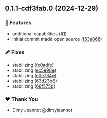 ## 0.1.1-cdf3fab.0 (2024-12-29)

### 🚀 Features

- additional capabilities ([#1](https://github.com/openecosystems/ecosystem/pull/1))
- initial commit made open source ([f53e868](https://github.com/openecosystems/ecosystem/commit/f53e868))

### 🩹 Fixes

- stabilizing ([fe0adfe](https://github.com/openecosystems/ecosystem/commit/fe0adfe))
- stabilizing ([ec5e90e](https://github.com/openecosystems/ecosystem/commit/ec5e90e))
- stabilizing ([e0e734e](https://github.com/openecosystems/ecosystem/commit/e0e734e))
- stabilizing ([63d23b8](https://github.com/openecosystems/ecosystem/commit/63d23b8))
- stabilizing ([68f575b](https://github.com/openecosystems/ecosystem/commit/68f575b))

### ❤️ Thank You

- Dimy Jeannot @dimyjeannot